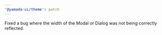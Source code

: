 ```yaml
---
'@yamada-ui/theme': patch
---
```


Fixed a bug where the width of the Modal or Dialog was not being correctly reflected.
